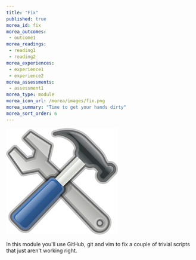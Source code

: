 ```yaml
---
title: "Fix"
published: true
morea_id: fix
morea_outcomes:
 - outcome1
morea_readings:
 - reading1
 - reading2
morea_experiences:
 - experience1
 - experience2
morea_assessments:
 - assessment1
morea_type: module
morea_icon_url: /morea/images/fix.png
morea_summary: "Time to get your hands dirty"
morea_sort_order: 6
---
```

![](../../morea/images/fix.png)

In this module you'll use GitHub, git and vim to fix a couple of trivial scripts that just aren't working right.
